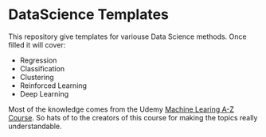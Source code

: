 # DataScience Templates

This repository give templates for variouse Data Science methods. Once filled it will cover:

 - Regression
 - Classification
 - Clustering
 - Reinforced Learning
 - Deep Learning

 Most of the knowledge comes from the Udemy [Machine Learing A-Z Course](https://www.udemy.com/course/machinelearning/). So hats of to the creators of this course for making the topics really understandable.
